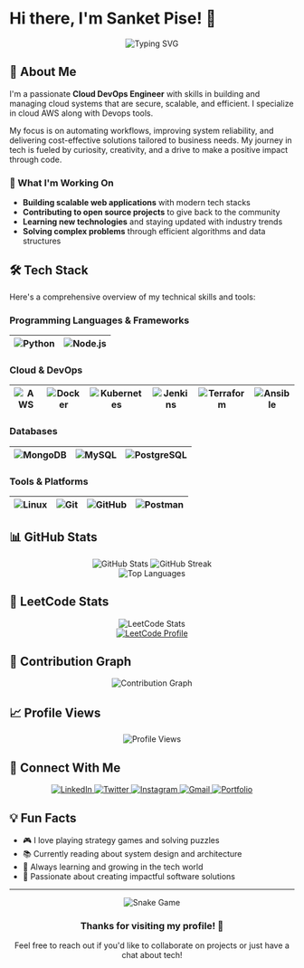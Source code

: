 # Hi there, I'm Sanket Pise! 👋

<div align="center">
  <img src="https://readme-typing-svg.herokuapp.com?font=Fira+Code&weight=500&size=28&pause=1000&color=00FF00&center=true&vCenter=true&width=500&lines=Cloud+DevOps+Engineer;Automation+Expert;CI%2FCD+Pipeline+Builder;Cloud+Infrastructure+Enthusiast;Always+Learning+New+Tech" alt="Typing SVG" />
</div>




## 🚀 About Me

I'm a passionate **Cloud DevOps Engineer** with skills in building and managing cloud systems that are secure, scalable, and efficient. I specialize in cloud AWS along with Devops tools.

My focus is on automating workflows, improving system reliability, and delivering cost-effective solutions tailored to business needs.  My journey in tech is fueled by curiosity, creativity, and a drive to make a positive impact through code.

### 🎯 What I'm Working On
- **Building scalable web applications** with modern tech stacks
- **Contributing to open source projects** to give back to the community
- **Learning new technologies** and staying updated with industry trends
- **Solving complex problems** through efficient algorithms and data structures

## 🛠️ Tech Stack

Here's a comprehensive overview of my technical skills and tools:

### Programming Languages & Frameworks
| ![Python](https://img.shields.io/badge/Python-FFD43B?style=for-the-badge&logo=python&logoColor=blue) | ![Node.js](https://img.shields.io/badge/Node.js-339933?style=for-the-badge&logo=nodedotjs&logoColor=white) |
|---|---|

### Cloud & DevOps
| ![AWS](https://img.shields.io/badge/AWS-FF9900?style=for-the-badge&logo=amazonaws&logoColor=white) | ![Docker](https://img.shields.io/badge/Docker-2CA5E0?style=for-the-badge&logo=docker&logoColor=white) | ![Kubernetes](https://img.shields.io/badge/Kubernetes-326CE5?style=for-the-badge&logo=kubernetes&logoColor=white) | ![Jenkins](https://img.shields.io/badge/Jenkins-D24939?style=for-the-badge&logo=jenkins&logoColor=white) | ![Terraform](https://img.shields.io/badge/Terraform-7B42BC?style=for-the-badge&logo=terraform&logoColor=white) | ![Ansible](https://img.shields.io/badge/Ansible-EE0000?style=for-the-badge&logo=ansible&logoColor=white) |
|---|---|---|---|---|---|

### Databases
| ![MongoDB](https://img.shields.io/badge/MongoDB-4EA94B?style=for-the-badge&logo=mongodb&logoColor=white) | ![MySQL](https://img.shields.io/badge/MySQL-00000F?style=for-the-badge&logo=mysql&logoColor=white) | ![PostgreSQL](https://img.shields.io/badge/PostgreSQL-316192?style=for-the-badge&logo=postgresql&logoColor=white) |
|---|---|---|

### Tools & Platforms
| ![Linux](https://img.shields.io/badge/Linux-FCC624?style=for-the-badge&logo=linux&logoColor=black) | ![Git](https://img.shields.io/badge/GIT-E44C30?style=for-the-badge&logo=git&logoColor=white) | ![GitHub](https://img.shields.io/badge/GitHub-100000?style=for-the-badge&logo=github&logoColor=white) | ![Postman](https://img.shields.io/badge/Postman-FF6C37?style=for-the-badge&logo=postman&logoColor=white) |
|---|---|---|---|

## 📊 GitHub Stats

<div align="center">
  <img src="https://github-readme-stats.vercel.app/api?username=sanketpatil461&show_icons=true&theme=radical" alt="GitHub Stats" />
  <img src="https://github-readme-streak-stats.herokuapp.com/?user=sanketpatil461&theme=radical" alt="GitHub Streak" />
</div>

<div align="center">
  <img src="https://github-readme-stats.vercel.app/api/top-langs/?username=sanketpatil461&layout=compact&theme=radical" alt="Top Languages" />
</div>

## 🧮 LeetCode Stats

<div align="center">
  <img src="https://leetcard.jacoblin.cool/sanketpatil461?theme=dark&font=Baloo%202&ext=contest" alt="LeetCode Stats" />
</div>

<div align="center">
  <a href="https://leetcode.com/sanketpatil461/" target="_blank">
    <img src="https://img.shields.io/badge/LeetCode-000000?style=for-the-badge&logo=leetcode&logoColor=white" alt="LeetCode Profile" />
  </a>
</div>

## 🐍 Contribution Graph

<div align="center">
  <img src="https://github-readme-activity-graph.vercel.app/graph?username=sanketpatil461&theme=radical&hide_border=true" alt="Contribution Graph" />
</div>



## 📈 Profile Views

<div align="center">
  <img src="https://komarev.com/ghpvc/?username=sanketpatil461&style=flat-square&color=blue" alt="Profile Views" />
</div>

## 🔗 Connect With Me

<div align="center">
  <a href="https://linkedin.com/in/sanket-pise-86459318a" target="_blank">
    <img src="https://img.shields.io/badge/LinkedIn-0077B5?style=for-the-badge&logo=linkedin&logoColor=white" alt="LinkedIn" />
  </a>
  <a href="https://twitter.com/sanket pise" target="_blank">
    <img src="https://img.shields.io/badge/Twitter-1DA1F2?style=for-the-badge&logo=twitter&logoColor=white" alt="Twitter" />
  </a>
  <a href="https://instagram.com/mrsanket__sp" target="_blank">
    <img src="https://img.shields.io/badge/Instagram-E4405F?style=for-the-badge&logo=instagram&logoColor=white" alt="Instagram" />
  </a>
  <a href="mailto:sanketpise47@gmail.com">
    <img src="https://img.shields.io/badge/Gmail-D14836?style=for-the-badge&logo=gmail&logoColor=white" alt="Gmail" />
  </a>
  <a href="https://sanketpatil461.dev" target="_blank">
    <img src="https://img.shields.io/badge/Portfolio-FF5722?style=for-the-badge&logo=todoist&logoColor=white" alt="Portfolio" />
  </a>
</div>


## 💡 Fun Facts

- 🎮 I love playing strategy games and solving puzzles
- 📚 Currently reading about system design and architecture
- 🌱 Always learning and growing in the tech world
- 🚀 Passionate about creating impactful software solutions

---

<div align="center">
  <img src="https://github.com/sanketpatil461/sanketpatil461/blob/output/github-contribution-grid-snake-dark.svg" alt="Snake Game" />
</div>

<div align="center">
  <h3>Thanks for visiting my profile! 👋</h3>
  <p>Feel free to reach out if you'd like to collaborate on projects or just have a chat about tech!</p>

</div> 
